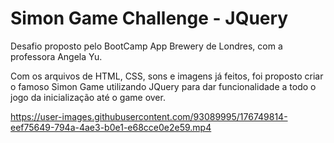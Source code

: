 # Simon Game Challenge - JQuery

Desafio proposto pelo BootCamp App Brewery de Londres, com a professora Angela Yu.

Com os arquivos de HTML, CSS, sons e imagens já feitos, foi proposto criar o famoso Simon Game utilizando JQuery para dar funcionalidade a todo o jogo da inicialização até o game over.


https://user-images.githubusercontent.com/93089995/176749814-eef75649-794a-4ae3-b0e1-e68cce0e2e59.mp4

